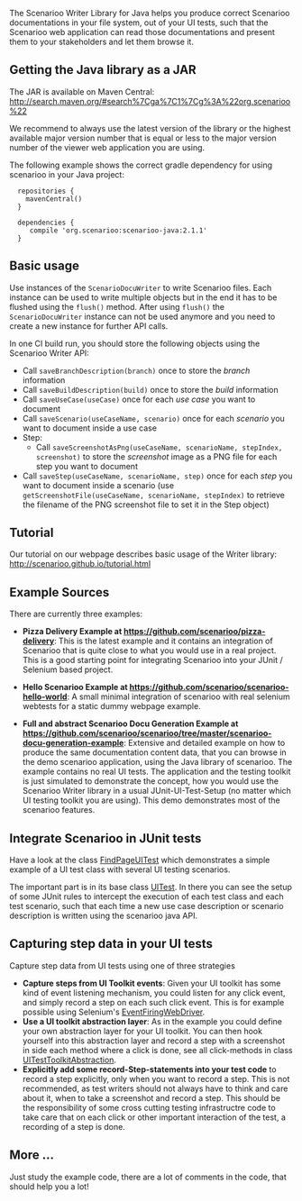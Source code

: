 The Scenarioo Writer Library for Java helps you produce correct Scenarioo documentations in your file system, out of your UI tests, such that the Scenarioo web application can read those documentations and present them to your stakeholders and let them browse it.

## Getting the Java library as a JAR

The JAR is available on Maven Central:
http://search.maven.org/#search%7Cga%7C1%7Cg%3A%22org.scenarioo%22

We recommend to always use the latest version of the library or the highest available major version number that is equal or less to the major version number of the viewer web application you are using.

The following example shows the correct gradle dependency for using scenarioo in your Java project:
 
      repositories {
        mavenCentral()
      }

      dependencies {
         compile 'org.scenarioo:scenarioo-java:2.1.1'
      }

## Basic usage

Use instances of the `ScenarioDocuWriter` to write Scenarioo files. Each instance can be used to write multiple objects but in the end it has to be flushed using the `flush()` method. After using `flush()` the `ScenarioDocuWriter` instance can not be used anymore and you need to create a new instance for further API calls.

In one CI build run, you should store the following objects using the Scenarioo Writer API:

* Call `saveBranchDescription(branch)` once to store the *branch* information
* Call `saveBuildDescription(build)` once to store the *build* information
* Call `saveUseCase(useCase)` once for each *use case* you want to document
* Call `saveScenario(useCaseName, scenario)` once for each *scenario* you want to document inside a use case
* Step:
  * Call `saveScreenshotAsPng(useCaseName, scenarioName, stepIndex, screenshot)` to store the *screenshot* image as a PNG file for each step you want to document
* Call `saveStep(useCaseName, scenarioName, step)` once for each *step* you want to document inside a scenario (use `getScreenshotFile(useCaseName, scenarioName, stepIndex)` to retrieve the filename of the PNG screenshot file to set it in the Step object)


## Tutorial

Our tutorial on our webpage describes basic usage of the Writer library:
http://scenarioo.github.io/tutorial.html


## Example Sources

There are currently three examples:

* **Pizza Delivery Example at https://github.com/scenarioo/pizza-delivery**: This is the latest example and it contains an integration of Scenarioo that is quite close to what you would use in a real project. This is a good starting point for integrating Scenarioo into your JUnit / Selenium based project.

* **Hello Scenarioo Example at https://github.com/scenarioo/scenarioo-hello-world**: A small minimal integration of scenarioo with real selenium webtests for a static dummy webpage example.

* **Full and abstract Scenarioo Docu Generation Example at https://github.com/scenarioo/scenarioo/tree/master/scenarioo-docu-generation-example**: Extensive and detailed example on how to produce the same documentation content data, that you can browse in the demo scenarioo application, using the Java library of scenarioo. The example contains no real UI tests. The application and the testing toolkit is just simulated to demonstrate the concept, how you would use the Scenarioo Writer library in a usual JUnit-UI-Test-Setup (no matter which UI testing toolkit you are using).
This demo demonstrates most of the scenarioo features.

## Integrate Scenarioo in JUnit tests

Have a look at the class [FindPageUITest](https://github.com/scenarioo/scenarioo/blob/develop/scenarioo-docu-generation-example/src/test/java/org/scenarioo/uitest/example/testcases/FindPageUITest.java) which demonstrates a simple example of a UI test class with several UI testing scenarios.

The important part is in its base class [UITest](https://github.com/scenarioo/scenarioo/blob/develop/scenarioo-docu-generation-example/src/test/java/org/scenarioo/uitest/example/infrastructure/UITest.java). In there you can see the setup of some JUnit rules to intercept the execution of each test class and each test scenario, such that each time a new use case description or scenario description is written using the scenarioo java API. 

## Capturing step data in your UI tests

Capture step data from UI tests using one of three strategies

* **Capture steps from UI Toolkit events**: Given your UI toolkit has some kind of event listening mechanism, you could listen for any click event, and simply record a step on each such click event. This is for example possible using Selenium's [EventFiringWebDriver](http://www.google.ch/url?sa=t&rct=j&q=&esrc=s&source=web&cd=1&cad=rja&uact=8&ved=0CBwQFjAA&url=http%3A%2F%2Fselenium.googlecode.com%2Fgit%2Fdocs%2Fapi%2Fjava%2Forg%2Fopenqa%2Fselenium%2Fsupport%2Fevents%2FEventFiringWebDriver.html&ei=TrisU8DuK-3n7Aa18oD4Aw&usg=AFQjCNHNlEkBp02XLMHIg4wkw5e5pRlOQQ&sig2=wvJ_AYBCvQSqGlLK5-9uHA&bvm=bv.69837884,d.ZGU). 
* **Use a UI toolkit abstraction layer**: As in the example you could define your own abstraction layer for your UI toolkit. You can then hook yourself into this abstraction layer and record a step with a screenshot in side each method where a click is done, see all click-methods in class [UITestToolkitAbstraction](https://github.com/scenarioo/scenarioo/blob/develop/scenarioo-docu-generation-example/src/test/java/org/scenarioo/uitest/example/infrastructure/UITestToolkitAbstraction.java).
* **Explicitly add some record-Step-statements into your test code** to record a step explicitly, only when you want to record a step. This is not recommended, as test writers should not always have to think and care about it, when to take a screenshot and record a step. This should be the responsibility of some cross cutting testing infrastructre code to take care that on each click or other important interaction of the test, a recording of a step is done.

## More ...

Just study the example code, there are a lot of comments in the code, that should help you a lot!
